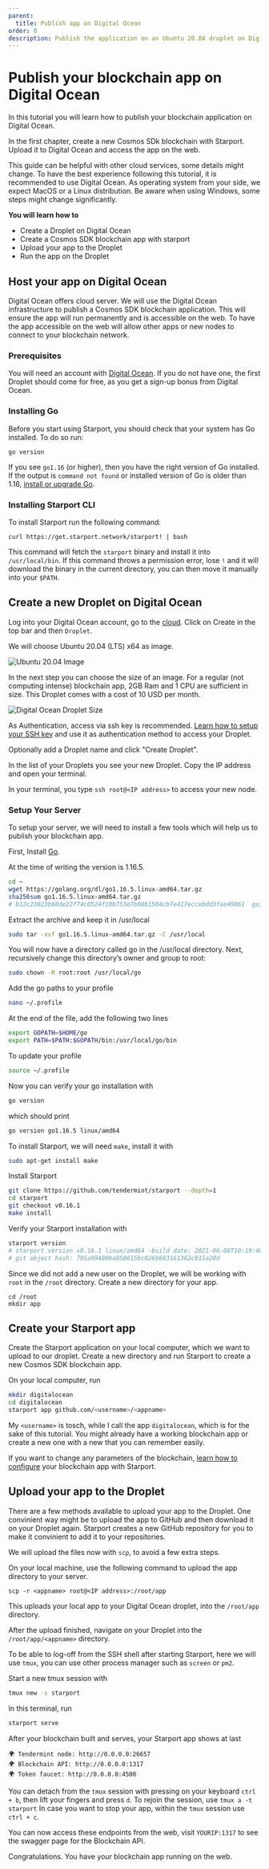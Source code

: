 ```yaml
---
parent:
  title: Publish app on Digital Ocean
order: 0
description: Publish the application on an Ubuntu 20.04 droplet on Digital Ocean.
---
```


# Publish your blockchain app on Digital Ocean

In this tutorial you will learn how to publish your blockchain application on Digital Ocean.

In the first chapter, create a new Cosmos SDk blockchain with Starport.
Upload it to Digital Ocean and access the app on the web.

This guide can be helpful with other cloud services, some details might change.
To have the best experience following this tutorial, it is recommended to use Digital Ocean. As operating system from your side, we expect MacOS or a Linux distribution. Be aware when using Windows, some steps might change significantly.

**You will learn how to**

- Create a Droplet on Digital Ocean
- Create a Cosmos SDK blockchain app with starport
- Upload your app to the Droplet
- Run the app on the Droplet

## Host your app on Digital Ocean

Digital Ocean offers cloud server. We will use the Digital Ocean infrastructure to publish a Cosmos SDK blockchain application. This will ensure the app will run permanently and is accessible on the web. 
To have the app accessible on the web will allow other apps or new nodes to connect to your blockchain network.

### Prerequisites

You will need an account with [Digital Ocean](https://cloud.digitalocean.com/). If you do not have one, the first Droplet should come for free, as you get a sign-up bonus from Digital Ocean.

### Installing Go

Before you start using Starport, you should check that your system has Go installed. To do so run:

```
go version
```

If you see `go1.16` (or higher), then you have the right version of Go installed. If the output is `command not found` or installed version of Go is older than 1.16, [install or upgrade Go](https://golang.org/doc/install).

### Installing Starport CLI

To install Starport run the following command:

```
curl https://get.starport.network/starport! | bash
```

This command will fetch the `starport` binary and install it into `/usr/local/bin`. If this command throws a permission error, lose `!` and it will download the binary in the current directory, you can then move it manually into your `$PATH`.


## Create a new Droplet on Digital Ocean

Log into your Digital Ocean account, go to the [cloud](https://cloud.digitalocean.com/).
Click on Create in the top bar and then `Droplet`.

We will choose Ubuntu 20.04 (LTS) x64 as image.

![Ubuntu 20.04 Image](do-ubuntu-image.png "Choose Ubuntu 20.04")

In the next step you can choose the size of an image. For a regular (not computing intense) blockchain app, 2GB Ram and 1 CPU are sufficient in size. This Droplet comes with a cost of 10 USD per month.

![Digital Ocean Droplet Size](do-droplet-size.png "Digital Ocean Droplet Size")

As Authentication, access via ssh key is recommended. [Learn how to setup your SSH key](https://www.digitalocean.com/community/tutorials/how-to-set-up-ssh-keys-2) and use it as authentication method to access your Droplet.

Optionally add a Droplet name and click "Create Droplet".

In the list of your Droplets you see your new Droplet. Copy the IP address and open your terminal.

In your terminal, you type `ssh root@<IP address>` to access your new node.

### Setup Your Server

To setup your server, we will need to install a few tools which will help us to publish your blockchain app.

First, Install [Go](https://golang.org/dl/).

At the time of writing the version is 1.16.5.

```bash
cd ~
wget https://golang.org/dl/go1.16.5.linux-amd64.tar.gz
sha256sum go1.16.5.linux-amd64.tar.gz
# b12c23023b68de22f74c0524f10b753e7b08b1504cb7e417eccebdd3fae49061  go1.16.5.linux-amd64.tar.gz
```

Extract the archive and keep it in /usr/local

```bash
sudo tar -xvf go1.16.5.linux-amd64.tar.gz -C /usr/local
```

You will now have a directory called go in the /usr/local directory. Next, recursively change this directory’s owner and group to root:

```bash
sudo chown -R root:root /usr/local/go
```

Add the go paths to your profile

```bash
nano ~/.profile
```

At the end of the file, add the following two lines

```bash
export GOPATH=$HOME/go
export PATH=$PATH:$GOPATH/bin:/usr/local/go/bin
```

To update your profile

```bash
source ~/.profile
```

Now you can verify your go installation with 

```bash
go version
```

which should print

```bash
go version go1.16.5 linux/amd64
```

To install Starport, we will need `make`, install it with

```bash
sudo apt-get install make
```

Install Starport

```bash
git clone https://github.com/tendermint/starport --depth=1
cd starport
git checkout v0.16.1
make install
```

Verify your Starport installation with 

```bash
starport version
# starport version v0.16.1 linux/amd64 -build date: 2021-06-08T10:19:48
# git object hash: 795a99480ba050615bc026b603161362c815a20d
```

Since we did not add a new user on the Droplet, we will be working with `root` in the `/root` directory.
Create a new directory for your app. 

```
cd /root
mkdir app
```


## Create your Starport app

Create the Starport application on your local computer, which we want to upload to our droplet.
Create a new directory and run Starport to create a new Cosmos SDK blockchain app.

On your local computer, run

```bash
mkdir digitalocean
cd digitalocean
starport app github.com/<username>/<appname>
```

My `<username>` is tosch, while I call the app `digitalocean`, which is for the sake of this tutorial.
You might already have a working blockchain app or create a new one with a new that you can remember easily.

If you want to change any parameters of the blockchain, [learn how to configure](https://docs.starport.network/configure/) your blockchain app with Starport.

## Upload your app to the Droplet

There are a few methods available to upload your app to the Droplet. One convinient way might be to upload the app to GitHub and then download it on your Droplet again. Starport creates a new GitHub repository for you to make it convinient to add it to your repositories.

We will upload the files now with `scp`, to avoid a few extra steps. 

On your local machine, use the following command to upload the app directory to your server.

`scp -r <appname> root@<IP address>:/root/app`

This uploads your local app to your Digital Ocean droplet, into the `/root/app` directory.

After the upload finished, navigate on your Droplet into the `/root/app/<appname>` directory.

To be able to log-off from the SSH shell after starting Starport, here we will use `tmux`, you can use other process manager such as `screen` or `pm2`.

Start a new tmux session with

```bash
tmux new -s starport
```

In this terminal, run

```bash
starport serve
```

After your blockchain built and serves, your Starport app shows at last


```
🌍 Tendermint node: http://0.0.0.0:26657
🌍 Blockchain API: http://0.0.0.0:1317
🌍 Token faucet: http://0.0.0.0:4500
```

You can detach from the `tmux` session with pressing on your keyboard `ctrl + b`, then lift your fingers and press `d`.
To rejoin the session, use `tmux a -t starport`
In case you want to stop your app, within the `tmux` session use `ctrl + c`. 

You can now access these endpoints from the web, visit `YOURIP:1317` to see the swagger page for the Blockchain API.

Congratulations. You have your blockchain app running on the web.